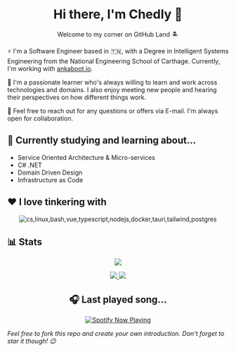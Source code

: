 <h1 align="center">Hi there, I'm Chedly 👋</h1>
<!-- <p align="center"> <img src="https://komarev.com/ghpvc/?username=zedo9&label=🔭Stargazers&color=0e75b6&style=for-the-badge" alt="Zedo9 Profile Views" /></p> -->

<p align="center">Welcome to my corner on GitHub Land 🏝️</p>

⚡ I'm a Software Engineer based in 🇹🇳, with a Degree in Intelligent Systems Engineering from the National Engineering School of Carthage. Currently, I'm working with [ankaboot.io](https://github.com/ankaboot-source).

📌 I'm a passionate learner who's always willing to learn and work across technologies and domains. I also enjoy meeting new people and hearing their perspectives on how different things work.

📌 Feel free to reach out for any questions or offers via E-mail. I'm always open for collaboration.

## 📗 Currently studying and learning about...

- Service Oriented Architecture & Micro-services
- C# .NET
- Domain Driven Design
- Infrastructure as Code

<!-- When I'm not studying or writing code, you can find me playing [Dota2 <img src="https://emoji.gg/assets/emoji/2036_dota2.png" height="18em" align="center"/>](https://www.dotabuff.com/players/165532487) or [Chess ♟](https://www.chess.com/member/chedlyzouche), listening to [music](https://open.spotify.com/user/zedo98) 🎵, [ricing](https://github.com/Zedo9/dotfiles) my desktop 🐧 or sometimes reading 📚. -->

## ❤ I love tinkering with

<!-- Use the logos provided here https://simpleicons.org/ -->

<p align="center">
<img src="https://skillicons.dev/icons?i=cs,linux,bash,vue,typescript,nodejs,docker,tauri,tailwind,postgres" alt="cs,linux,bash,vue,typescript,nodejs,docker,tauri,tailwind,postgres" />
</p>

<!-- ## 💻 I have used at some point

<p align="center">
<img src="https://skillicons.dev/icons?i=python,angular,react,cpp,java,spring,mysql,mongodb,php,electron,wordpress,qt" alt="python,angular,react,cpp,java,spring,mysql,mongodb,php,electron,wordpress,qt" />
</p> -->

<!-- ## 💬 Come Say Hi !

- WWW : [chedlyzouche.me](https://zedo9.github.io)
- GitHub: [Zedo9](https://github.com/zedo9)
- LinkedIn: [Chedly Zouche](https://linkedin.com/in/chedlyzouche/)
- E-mail: chedly.zouche@pm.me

_**Looking for my Resume? E-mail me!**_ -->

## 📊 Stats

<p align="center" >
	<a href="https://github.com/zedo9">
		<img src="https://github-readme-streak-stats.herokuapp.com?user=zedo9&hide_border=true&theme=dark" />
	</a>
</p>

<p align="center" >
    <a href="#">
	<img src="https://github-readme-stats.vercel.app/api?username=zedo9&count_private=true&show_icons=true&include_all_commits=true&hide_rank=true&hide_border=true&hide=issues&layout=compact&line_height=24&custom_title=Zedo's%20GitHub%20Stats&theme=dark" />
	<img src="https://github-readme-stats.vercel.app/api/top-langs/?username=Zedo9&layout=compact&hide_border=true&theme=dark&langs_count=6" />
    </a>
</p>

<h2 align="center">🎧 Last played song...</h2>

<p align="center">
    <a href="https://open.spotify.com/user/zedo98">
        <img src="https://novatorem-7mwjsonyy-chedly-zouche.vercel.app/api/spotify" alt="Spotify Now Playing"  />
    </a>
</p>

<!-- <p align="center" >
	<a href="https://github.com/zedo9" align="center">
		<img src="https://github-readme-stats.vercel.app/api/top-langs/?username=Zedo9&langs_count=10&layout=compact&hide_border=true&theme=dark" />
	</a>
</p> -->

_Feel free to fork this repo and create your own introduction. Don't forget to star it though! 😉_
